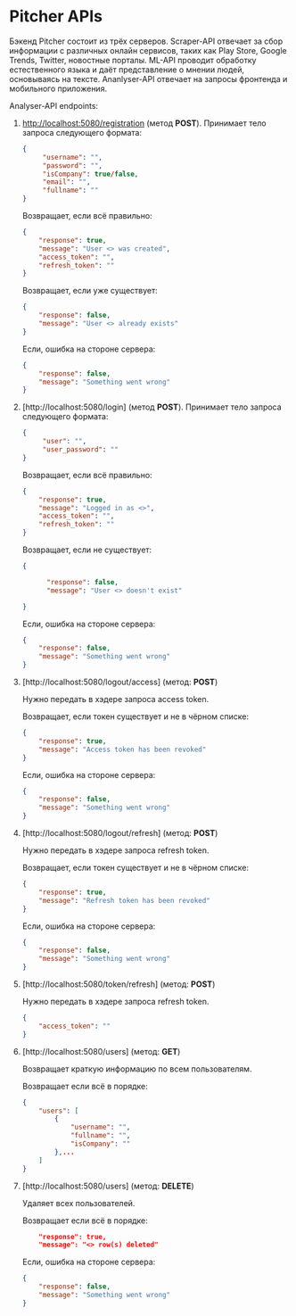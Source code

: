# Pitcher APIs
Бэкенд Pitcher состоит из трёх серверов. Scraper-API отвечает за сбор информации с различных онлайн сервисов, таких как Play Store, Google Trends, Twitter, новостные порталы. ML-API проводит обработку естественного языка и даёт представление о мнении людей, основываясь на тексте. Ananlyser-API отвечает на запросы фронтенда и мобильного приложения.

Analyser-API endpoints:

1. [http://localhost:5080/registration](http://localhost:5080/registration) (метод **POST**). 
    Принимает тело запроса следующего формата: 
    ```json
    {
         "username": "", 
         "password": "", 
         "isCompany": true/false, 
         "email": "", 
         "fullname": "" 
    }
    ```

    Возвращает, если всё правильно:
    ```json
    {
        "response": true,
        "message": "User <> was created",
        "access_token": "",
        "refresh_token": ""
    }
    ```
    
    Возвращает, если уже существует:
    ```json
    {
        "response": false,
        "message": "User <> already exists"
    }
    ```

    Если, ошибка на стороне сервера:
    ```json
    {
        "response": false, 
        "message": "Something went wrong"
    }
    ```

2. [http://localhost:5080/login] (метод **POST**). 
    Принимает тело запроса следующего формата: 
    ```json
    {
         "user": "", 
         "user_password": ""
    }
    ```

    Возвращает, если всё правильно:
    ```json
    {
        "response": true,
        "message": "Logged in as <>",
        "access_token": "",
        "refresh_token": ""
    }
    ```

    Возвращает, если не существует:
    ```json
    {

          "response": false,
          "message": "User <> doesn't exist"

    }
    ```
    
    Если, ошибка на стороне сервера:
    ```json
    {
        "response": false, 
        "message": "Something went wrong"
    }
    ```
    
3. [http://localhost:5080/logout/access] (метод: **POST**)
    
    Нужно передать в хэдере запроса access token.
    
    Возвращает, если токен существует и не в чёрном списке:
    ```json
    {
        "response": true, 
        "message": "Access token has been revoked"
    }
    ```
    
    Если, ошибка на стороне сервера:
    ```json
    {
        "response": false, 
        "message": "Something went wrong"
    }
    ```
    
4. [http://localhost:5080/logout/refresh] (метод: **POST**)
    
    Нужно передать в хэдере запроса refresh token.
    
    Возвращает, если токен существует и не в чёрном списке:
    ```json
    {
        "response": true, 
        "message": "Refresh token has been revoked"
    }
    ```
    
    Если, ошибка на стороне сервера:
    ```json
    {
        "response": false, 
        "message": "Something went wrong"
    }
    ```
    
5. [http://localhost:5080/token/refresh] (метод: **POST**)
    
    Нужно передать в хэдере запроса refresh token.
    ```json
    {
        "access_token": ""
    }
    ```
6. [http://localhost:5080/users] (метод: **GET**)
    
    Возвращает краткую информацию по всем пользователям.
    
    Возвращает если всё в порядке:
    ```json
    {
        "users": [
            {
                "username": "",
                "fullname": "",
                "isCompany": ""
            },...
        ]
    }
    ```
    
7. [http://localhost:5080/users] (метод: **DELETE**)
    
    Удаляет всех пользователей.
    
    Возвращает если всё в порядке:
    ```json
        "response": true,
        "message": "<> row(s) deleted"
    ```
    
    Если, ошибка на стороне сервера:
    ```json
    {
        "response": false, 
        "message": "Something went wrong"
    }
    ```
    

